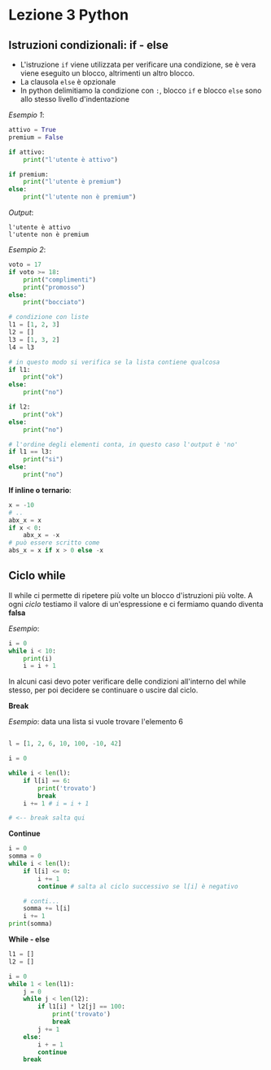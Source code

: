 # Lezione 3 Python

## Istruzioni condizionali: if - else

+ L'istruzione `if` viene utilizzata per verificare una condizione, se è vera viene eseguito un blocco, altrimenti un altro blocco.
+ La clausola `else` è opzionale
+ In python delimitiamo la condizione con `:`, blocco `if` e blocco `else` sono allo stesso livello d'indentazione

*Esempio 1*:
```Python
attivo = True
premium = False

if attivo:
    print("l'utente è attivo")

if premium: 
    print("l'utente è premium")
else:
    print("l'utente non è premium")
```
*Output*:
```
l'utente è attivo
l'utente non è premium
```
*Esempio 2*:
```Python
voto = 17
if voto >= 18:
    print("complimenti")
    print("promosso")
else:
    print("bocciato")

# condizione con liste 
l1 = [1, 2, 3]
l2 = []
l3 = [1, 3, 2]
l4 = l3

# in questo modo si verifica se la lista contiene qualcosa
if l1:
    print("ok")
else:
    print("no")

if l2:
    print("ok")
else:
    print("no")

# l'ordine degli elementi conta, in questo caso l'output è 'no'
if l1 == l3:
    print("si")
else:
    print("no")
```

**If inline o ternario**:
```Python
x = -10
# ..
abx_x = x
if x < 0:
    abx_x = -x
# può essere scritto come
abs_x = x if x > 0 else -x
```

## Ciclo while
Il while ci permette di ripetere più volte un blocco d'istruzioni più volte.
A ogni *ciclo* testiamo il valore di un'espressione e ci fermiamo quando diventa **falsa**

*Esempio*:
```Python
i = 0
while i < 10:
    print(i)
    i = i + 1
```

In alcuni casi devo poter verificare delle condizioni all'interno del while stesso, per poi decidere se continuare o uscire dal ciclo.


**Break**

*Esempio*: data una lista si vuole trovare l'elemento 6
```Python

l = [1, 2, 6, 10, 100, -10, 42]

i = 0

while i < len(l):
    if l[i] == 6:
        print('trovato')
        break
    i += 1 # i = i + 1

# <-- break salta qui
```
**Continue**


```Python
i = 0
somma = 0
while i < len(l):
    if l[i] <= 0:
        i += 1
        continue # salta al ciclo successivo se l[i] è negativo

    # conti...
    somma += l[i]
    i += 1
print(somma)
```

**While - else**
```Python
l1 = []
l2 = []

i = 0
while 1 < len(l1):
    j = 0
    while j < len(l2):
        if l1[i] * l2[j] == 100:
            print('trovato')
            break
        j += 1
    else:
        i + = 1
        continue
    break
```